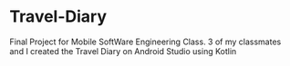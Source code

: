 # Travel-Diary
Final Project for Mobile SoftWare Engineering Class. 3 of my classmates and I created the Travel Diary on Android Studio using Kotlin
